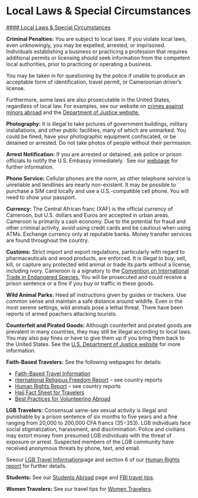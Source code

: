 # Local Laws & Special Circumstances

[#### Local Laws & Special Circumstances](javascript:void(0); "Local Laws & Special Circumstances")

**Criminal Penalties:** You are subject to local laws. If you violate local laws, even unknowingly, you may be expelled, arrested, or imprisoned.  Individuals establishing a business or practicing a profession that requires additional permits or licensing should seek information from the competent local authorities, prior to practicing or operating a business.

You may be taken in for questioning by the police if unable to produce an acceptable form of identification, travel permit, or Cameroonian driver’s license.

Furthermore, some laws are also prosecutable in the United States, regardless of local law. For examples, see our website on [crimes against minors abroad](http://travel.state.gov/content/passports/en/emergencies/arrest/criminalpenalties.html) and the [Department of Justice website.](https://www.justice.gov/archives/jm/criminal-resource-manual-1617-extraterritorial-criminal-jurisdiction-18-usc-112-878-970-1116)

**Photography:** It is illegal to take pictures of government buildings, military installations, and other public facilities, many of which are unmarked. You could be fined, have your photographic equipment confiscated, or be detained or arrested. Do not take photos of people without their permission.

**Arrest Notification:** If you are arrested or detained, ask police or prison officials to notify the U.S. Embassy immediately.  See our [webpage](http://travel.state.gov/content/passports/english/emergencies/arrest.html) for further information.

**Phone Service:** Cellular phones are the norm, as other telephone service is unreliable and landlines are nearly non-existent. It may be possible to purchase a SIM card locally and use a U.S.-compatible cell phone. You will need to show your passport.

**Currency:** The Central African franc (XAF) is the official currency of Cameroon, but U.S. dollars and Euros are accepted in urban areas. Cameroon is primarily a cash economy. Due to the potential for fraud and other criminal activity, avoid using credit cards and be cautious when using ATMs. Exchange currency only at reputable banks. Money transfer services are found throughout the country.

**Customs:** Strict import and export regulations, particularly with regard to pharmaceuticals and wood products, are enforced. It is illegal to buy, sell, kill, or capture any protected wild animal or trade its parts without a license, including ivory. Cameroon is a signatory to the [Convention on International Trade in Endangered Species.](https://www.fws.gov/program/cites) You will be prosecuted and could receive a prison sentence or a fine if you buy or traffic in these goods.

**Wild Animal Parks:** Heed all instructions given by guides or trackers. Use common sense and maintain a safe distance around wildlife. Even in the most serene settings, wild animals pose a lethal threat. There have been reports of armed poachers attacking tourists.

**Counterfeit and Pirated Goods:** Although counterfeit and pirated goods are prevalent in many countries, they may still be illegal according to local laws. You may also pay fines or have to give them up if you bring them back to the United States. See the [U.S. Department of Justice website](https://www.justice.gov/criminal-ccips) for more information.

**Faith-Based Travelers:** See the following webpages for details:

* [Faith-Based Travel Information](https://travel.state.gov/content/passports/en/go/faith-based-travel.html)
* [nternational Religious Freedom Report](http://www.state.gov/j/drl/irf/rpt/index.htm) – see country reports
* [Human Rights Report](http://www.state.gov/j/drl/rls/hrrpt/) – see country reports
* [Hajj Fact Sheet for Travelers](http://travel.state.gov/content/passports/en/go/Hajj.html)
* [Best Practices for Volunteering Abroad](https://travel.state.gov/content/passports/en/go/volunteer.html)

**LGB Travelers:** Consensual same-sex sexual activity is illegal and punishable by a prison sentence of six months to five years and a fine ranging from 20,000 to 200,000 CFA francs ($35-$353). LGB individuals face social stigmatization, harassment, and discrimination. Police and civilians may extort money from presumed LGB individuals with the threat of exposure or arrest. Suspected members of the LGB community have received anonymous threats by phone, text, and email.

Seeour [LGB Travel Information](http://travel.state.gov/content/passports/english/go/lgbt.html)page and section 6 of our [Human Rights report](http://www.state.gov/j/drl/rls/hrrpt/) for further details.

**Students:** See our [Students Abroad](http://travel.state.gov/content/studentsabroad/en.html) page and [FBI travel tips](https://travel.state.gov/content/dam/NEWTravelAssets/pdfs/FBI%20business-travel-brochure%20(2).pdf).

**Women Travelers:** See our travel tips for [Women Travelers](http://travel.state.gov/content/passports/english/go/Women.html).